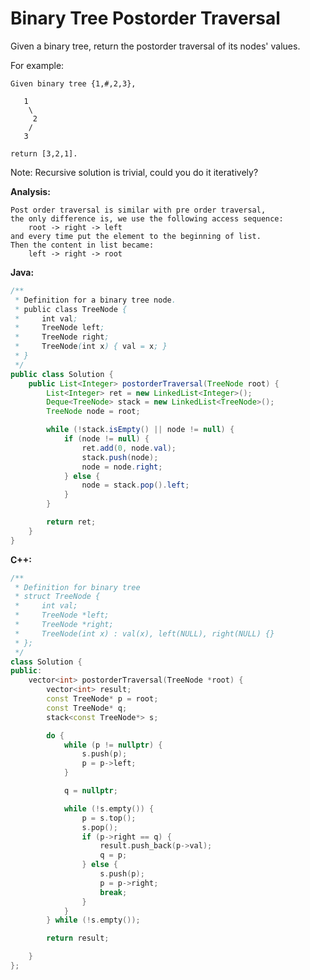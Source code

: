 # Binary Tree Postorder Traversal

Given a binary tree, return the postorder traversal of its nodes' values.

For example:

    Given binary tree {1,#,2,3},

       1
        \
         2
        /
       3

    return [3,2,1].

Note: Recursive solution is trivial, could you do it iteratively?

**Analysis:**
```
Post order traversal is similar with pre order traversal,
the only difference is, we use the following access sequence:
    root -> right -> left
and every time put the element to the beginning of list.
Then the content in list became:
    left -> right -> root
```

**Java:**
```java
/**
 * Definition for a binary tree node.
 * public class TreeNode {
 *     int val;
 *     TreeNode left;
 *     TreeNode right;
 *     TreeNode(int x) { val = x; }
 * }
 */
public class Solution {
    public List<Integer> postorderTraversal(TreeNode root) {
        List<Integer> ret = new LinkedList<Integer>();
        Deque<TreeNode> stack = new LinkedList<TreeNode>();
        TreeNode node = root;

        while (!stack.isEmpty() || node != null) {
            if (node != null) {
                ret.add(0, node.val);
                stack.push(node);
                node = node.right;
            } else {
                node = stack.pop().left;
            }
        }

        return ret;
    }
}
```

**C++:**
```c++
/**
 * Definition for binary tree
 * struct TreeNode {
 *     int val;
 *     TreeNode *left;
 *     TreeNode *right;
 *     TreeNode(int x) : val(x), left(NULL), right(NULL) {}
 * };
 */
class Solution {
public:
    vector<int> postorderTraversal(TreeNode *root) {
        vector<int> result;
        const TreeNode* p = root;
        const TreeNode* q;
        stack<const TreeNode*> s;

        do {
            while (p != nullptr) {
                s.push(p);
                p = p->left;
            }

            q = nullptr;

            while (!s.empty()) {
                p = s.top();
                s.pop();
                if (p->right == q) {
                    result.push_back(p->val);
                    q = p;
                } else {
                    s.push(p);
                    p = p->right;
                    break;
                }
            }
        } while (!s.empty());

        return result;

    }
};
```

